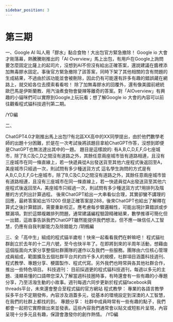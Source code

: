 ```yaml
---
sidebar_position: 3
---
```


# 第三期

一、Google AI 叫人用「膠水」黏合食物！大出包官方緊急撤除！
	Google io 大會才剛落幕，熱騰騰剛推出的「AI Overview」馬上出包，有用戶在Google上詢問要怎麼固定比薩上的起司片，沒想到AI不但沒有給出正確答案，還說建議在醬裡添加無毒膠水固定。事後官方緊急撤除了該答案，同時下架了其他相關的含有問題的生成結果，不過由於該功能並會被刪除，因此仍有可能還有許多有趣的錯誤藏在網路上，就交給各位去摸索看看啦！
	除了加無毒膠水的回覆外，還有像美國前總統歐巴馬是伊斯蘭教、用汽油煮食物會變辣等離奇的答案。對「AIOverview」有興趣的小貓咪們可以實際到Google上玩玩看；想了解Google io 大會的內容可以前往觀看程式貓科技週刊第二期。

/YD編

二、

ChatGPT4.0才剛推出馬上出包!?有北區XX高中的XX同學提出，由於他們數學老師的出題十分困難，於是在一次考試後將該題目拿給ChatGPT作答，沒想到即便是ChatGPT也無法達出其中的一題。
                   題目是這樣說的:
有A,B,C,D,E,F,G七座城市，除了B,C及C,D之間沒有道路之外，其餘任意兩座城市皆有道路相連，且沒有三座城市在同一條直線上，若一快遞員從A出發送貨至其他六座程式後返回至A，美座城市只經過一次，則試問有多少種送貨方式
這名學生詢問的方式是有A,B,C,D,E,F,G七座城市，除了B,C及C,D之間沒有道路之外，其餘任意兩座城市皆有道路相連，且沒有三座城市在同一條直線上，若一快遞員從A出發送貨至其他六座程式後返回至A，美座城市只經過一次，則試問有多少種送貨方式?用排列及階層的方式列出計算過程。
後來ChatGPT給出一大串看似合理，其實卻蠻不講理的回應，最終答案給出151200
但是正確答案是288，後來ChatGPT也給出了解釋在算式之後計算錯誤，需要重新校正。應考慮每步驟邏輯性，可能出現計算錯誤或步驟漏項。對於這類複雜排列問題，通常建議編程驗證精確結果，數學推導可簡化但一出錯，這故事告訴我們ChatGPT雖然能提供我們想法，但不應一昧信任人工智慧，仍應有自我判斷能力及除錯能力
                                                                                                                                                                        /玥楓編


三、全「高中生」組成的程式貓半歲啦！快來一起看看我們在幹嘛吧！
	程式貓社群創立於去年的十二月六號，至今也快半年了。在即將到來的半周年活動，想藉由這個版面向大家分享整個社群團隊的運作以及我們一些服務。團隊由六位核心管理成員組成，範圍擴及五個社群平台共約四千多人的規模，社群項目涵蓋科技週刊、程式教學、專題分享、梗圖製作、程式代寫。另外我們也時常與各其他社群合作，推出一些特色項目。
科技週刊：
目前採週更的程式貓科技週刊，每週以多元的主題、淺顯易懂的口語帶您深入了解當週科技圈時事，有時還會有一些有趣的小專題分享，乃至活潑生動的小故事。週刊每週六同步更新於程式貓facebook與threads平台，未來還會整合至程式貓的官方網站
程式教學：
專業的各語言教學採多平台不定期發佈，內容涉及涵蓋多元，從基本的環境設定到深澳的人工智慧，在我們的社群上都找的到。
專題分享：
社群中成員時常有一些有趣的點子，我們都會一起把它實際做出來並發表。這些內容我們通常會以貼文或短影片呈現，內容呈現十分多元且有趣，保證會激發你的創作熱情。
	/YD編
